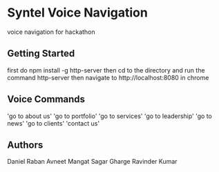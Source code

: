 # Syntel Voice Navigation

voice navigation for hackathon

## Getting Started

first do npm install -g http-server then cd to the directory and run the command http-server then navigate to http://localhost:8080 in chrome

## Voice Commands
'go to about us'
'go to portfolio'
'go to services'
'go to leadership'
'go to news'
'go to clients'
'contact us'



## Authors
Daniel Raban
Avneet Mangat
Sagar Gharge
Ravinder Kumar

